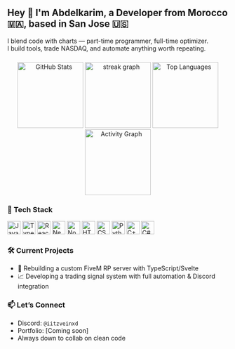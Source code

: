 <h2 align="left">Hey 👋 I'm Abdelkarim, a Developer from Morocco 🇲🇦, based in San Jose 🇺🇸</h2>

<p align="left">
  I blend code with charts — part-time programmer, full-time optimizer.<br>
  I build tools, trade NASDAQ, and automate anything worth repeating.
</p>

###

<div align="center">
  <img src="https://github-readme-stats.vercel.app/api?username=VeinDevTtv&show_icons=true&include_all_commits=true&count_private=true&theme=radical" height="150" alt="GitHub Stats" />
  <img src="https://streak-stats.demolab.com?user=VeinDevTtv&locale=en&mode=weekly&theme=radical&hide_border=false&border_radius=5" height="150" alt="streak graph"  />
  <img src="https://github-readme-stats.vercel.app/api/top-langs?username=VeinDevTtv&layout=compact&langs_count=8&theme=radical" height="150" alt="Top Languages" />
  <img src="https://github-readme-activity-graph.vercel.app/graph?username=VeinDevTtv&theme=redical" height="150" alt="Activity Graph" />
</div>

###

<h3 align="left">🧠 Tech Stack</h3>

<div align="left">
  <img src="https://cdn.jsdelivr.net/gh/devicons/devicon/icons/javascript/javascript-original.svg" height="30" alt="JavaScript" />
  <img src="https://cdn.jsdelivr.net/gh/devicons/devicon/icons/typescript/typescript-original.svg" height="30" alt="TypeScript" />
  <img src="https://cdn.jsdelivr.net/gh/devicons/devicon/icons/react/react-original.svg" height="30" alt="React" />
  <img src="https://cdn.jsdelivr.net/gh/devicons/devicon/icons/nextjs/nextjs-original.svg" height="30" alt="Next.js" />
  <img src="https://cdn.jsdelivr.net/gh/devicons/devicon/icons/nodejs/nodejs-original.svg" height="30" alt="Node.js" />
  <img src="https://cdn.jsdelivr.net/gh/devicons/devicon/icons/html5/html5-original.svg" height="30" alt="HTML5" />
  <img src="https://cdn.jsdelivr.net/gh/devicons/devicon/icons/css3/css3-original.svg" height="30" alt="CSS3" />
  <img src="https://cdn.jsdelivr.net/gh/devicons/devicon/icons/python/python-original.svg" height="30" alt="Python" />
  <img src="https://cdn.jsdelivr.net/gh/devicons/devicon/icons/cplusplus/cplusplus-original.svg" height="30" alt="C++" />
  <img src="https://cdn.jsdelivr.net/gh/devicons/devicon/icons/csharp/csharp-original.svg" height="30" alt="C#" />
</div>

###

<h3 align="left">🛠️ Current Projects</h3>

- 🔧 Rebuilding a custom FiveM RP server with TypeScript/Svelte
- 📈 Developing a trading signal system with full automation & Discord integration  

###

<h3 align="left">📫 Let’s Connect</h3>

- Discord: `@iitzveinxd`  
- Portfolio: [Coming soon]  
- Always down to collab on clean code 
